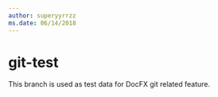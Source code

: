 ```yaml
---
author: superyyrrzz
ms.date: 06/14/2018
---
```


# git-test
This branch is used as test data for DocFX git related feature.
